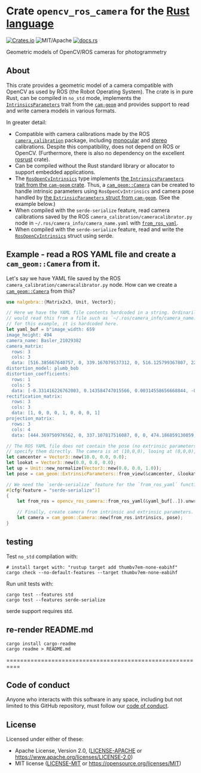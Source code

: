 # Crate `opencv_ros_camera` for the [Rust language](https://www.rust-lang.org/)

[![Crates.io][ci]][cl] ![MIT/Apache][li] [![docs.rs][di]][dl]

[ci]: https://img.shields.io/crates/v/opencv-ros-camera.svg
[cl]: https://crates.io/crates/opencv-ros-camera/

[li]: https://img.shields.io/crates/l/opencv-ros-camera.svg?maxAge=2592000

[di]: https://docs.rs/opencv-ros-camera/badge.svg
[dl]: https://docs.rs/opencv-ros-camera/

Geometric models of OpenCV/ROS cameras for photogrammetry

## About

This crate provides a geometric model of a camera compatible with OpenCV as
used by ROS (the Robot Operating System). The crate is in pure Rust, can be
compiled in `no_std` mode, implements the
[`IntrinsicsParameters`](https://docs.rs/cam-geom/latest/cam_geom/trait.IntrinsicParameters.html)
trait from the [`cam-geom`](https://crates.io/crates/cam-geom) and provides
support to read and write camera models in various formats.

In greater detail:

- Compatible with camera calibrations made by the ROS
  [`camera_calibration`](http://wiki.ros.org/camera_calibration) package,
  including
  [monocular](http://wiki.ros.org/camera_calibration/Tutorials/MonocularCalibration)
  and
  [stereo](http://wiki.ros.org/camera_calibration/Tutorials/StereoCalibration)
  calibrations. Despite this compatibility, does not depend on ROS or
  OpenCV. (Furthermore, there is also no dependency on the excellent
  [rosrust](https://crates.io/crates/rosrust) crate).
- Can be compiled without the Rust standard library or allocator to support
  embedded applications.
- The [`RosOpenCvIntrinsics`](struct.RosOpenCvIntrinsics.html) type
  implements [the `IntrinsicsParameters` trait from the `cam-geom`
  crate](https://docs.rs/cam-geom/latest/cam_geom/trait.IntrinsicParameters.html).
  Thus, a
  [`cam_geom::Camera`](https://docs.rs/cam-geom/latest/cam_geom/struct.Camera.html)
  can be created to handle intrinsic parameters using `RosOpenCvIntrinsics`
  and camera pose handled by [the `ExtrinsicParameters` struct from
  `cam-geom`](https://docs.rs/cam-geom/latest/cam_geom/struct.ExtrinsicParameters.html).
  (See the example below.)
- When compiled with the `serde-serialize` feature, read camera calibrations
  saved by the ROS `camera_calibration/cameracalibrator.py` node in
  `~/.ros/camera_info/camera_name.yaml` with
  [`from_ros_yaml`](fn.from_ros_yaml.html).
- When compiled with the `serde-serialize` feature, read and write the
  [`RosOpenCvIntrinsics`](struct.RosOpenCvIntrinsics.html) struct using
  serde.

## Example - read a ROS YAML file and create a `cam_geom::Camera` from it.

Let's say we have YAML file saved by the ROS
`camera_calibration/cameracalibrator.py` node. How can we create a
[`cam_geom::Camera`](https://docs.rs/cam-geom/latest/cam_geom/struct.Camera.html)
from this?

```rust
use nalgebra::{Matrix2x3, Unit, Vector3};

// Here we have the YAML file contents hardcoded in a string. Ordinarily, you
// would read this from a file such as `~/.ros/camera_info/camera_name.yaml`, but
// for this example, it is hardcoded here.
let yaml_buf = b"image_width: 659
image_height: 494
camera_name: Basler_21029382
camera_matrix:
  rows: 3
  cols: 3
  data: [516.385667640757, 0, 339.167079537312, 0, 516.125799367807, 227.37993524141, 0, 0, 1]
distortion_model: plumb_bob
distortion_coefficients:
  rows: 1
  cols: 5
  data: [-0.331416226762003, 0.143584747015566, 0.00314558656668844, -0.00393597842852019, 0]
rectification_matrix:
  rows: 3
  cols: 3
  data: [1, 0, 0, 0, 1, 0, 0, 0, 1]
projection_matrix:
  rows: 3
  cols: 4
  data: [444.369750976562, 0, 337.107817516087, 0, 0, 474.186859130859, 225.062742824321, 0, 0, 0, 1, 0]";

// The ROS YAML file does not contain the pose (no extrinsic parameters). Here we
// specify them directly. The camera is at (10,0,0), looing at (0,0,0), with up (0,0,1).
let camcenter = Vector3::new(10.0, 0.0, 0.0);
let lookat = Vector3::new(0.0, 0.0, 0.0);
let up = Unit::new_normalize(Vector3::new(0.0, 0.0, 1.0));
let pose = cam_geom::ExtrinsicParameters::from_view(&camcenter, &lookat, &up);

// We need the `serde-serialize` feature for the `from_ros_yaml` function.
#[cfg(feature = "serde-serialize")]
{
    let from_ros = opencv_ros_camera::from_ros_yaml(&yaml_buf[..]).unwrap();

    // Finally, create camera from intrinsic and extrinsic parameters.
    let camera = cam_geom::Camera::new(from_ros.intrinsics, pose);
}
```

## testing

Test `no_std` compilation with:

```
# install target with: "rustup target add thumbv7em-none-eabihf"
cargo check --no-default-features --target thumbv7em-none-eabihf
```

Run unit tests with:

```
cargo test --features std
cargo test --features serde-serialize
```

serde support requires std.

## re-render README.md

```
cargo install cargo-readme
cargo readme > README.md
```

==========================================================

## Code of conduct

Anyone who interacts with this software in any space, including but not limited
to this GitHub repository, must follow our [code of
conduct](code_of_conduct.md).

## License

Licensed under either of these:

 * Apache License, Version 2.0, ([LICENSE-APACHE](LICENSE-APACHE) or
   https://www.apache.org/licenses/LICENSE-2.0)
 * MIT license ([LICENSE-MIT](LICENSE-MIT) or
   https://opensource.org/licenses/MIT)
